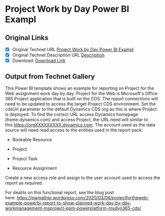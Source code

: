 # Project Work by Day Power BI Exampl

## Original Links

- [x] Original Technet URL [Project Work by Day Power BI Exampl](https://gallery.technet.microsoft.com/Work-by-Day-Power-BI-6d1b71f4)
- [x] Original Technet Description URL [Description](https://gallery.technet.microsoft.com/Work-by-Day-Power-BI-6d1b71f4/description)
- [x] Download: [Download Link](Download\PWMatherProjectWorkByDayExample.pbit)

## Output from Technet Gallery

This Power BI template shows an example for reporting on Project for the Web assignment work day by day. Project for the Web is Microsoft's Office 365 Project application that is built on the CDS. The report connections will need to be updated to access  the target Project CDS environment. Set the cdsUrl parameter to the default Dynamics CDS org as this is where Project is deployed. To find the correct URL access Dynamics homepage (home.dynamics.com) and access Project, the URL need will similar to this https://orgXXXXXXXXX.dynamics.com.  The account used as the data source will need read access to the entities used in the report pack:

- Bookable Resource

- Project

- Project Task

- Resource Assignment

Create a new access role and assign to the user account used to access the report as required.

For deatils on this functional report, see the blog post here: https://pwmather.wordpress.com/2020/03/06/projectfortheweb-example-powerbi-report-to-show-planned-work-day-by-day-workmanagement-msproject-ppm-powerplatform-msdyn365-cds/

